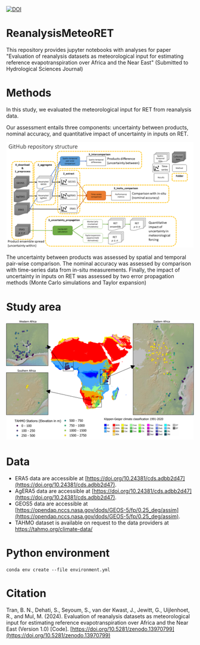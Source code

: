[![DOI](https://zenodo.org/badge/DOI/10.5281/zenodo.13970799.svg)](https://doi.org/10.5281/zenodo.13970799)

# ReanalysisMeteoRET

This repository provides jupyter notebooks with analyses for paper "Evaluation of reanalysis datasets as meteorological input for estimating reference evapotranspiration over Africa and the Near East" (Submitted to Hydrological Sciences Journal)

# Methods

In this study, we evaluated the meteorological input for RET from reanalysis data. 

Our assessment entails three components: uncertainty between products, nominal accuracy, and quantitative impact of uncertainty in inputs on RET.

![Repo structure](Repo_structure.png)

The uncertainty between products was assessed by spatial and temporal pair-wise comparison. The nominal accuracy  was assessed by comparison with time-series data from in-situ measurements. Finally, the impact of uncertainty in inputs on RET was assessed by two error propagation methods (Monte Carlo simulations and Taylor expansion)

# Study area

![Study area](Figure_study_area.png)

# Data
- ERA5 data are accessible at [https://doi.org/10.24381/cds.adbb2d47](https://doi.org/10.24381/cds.adbb2d47). 
- AgERA5 data are accessible at [https://doi.org/10.24381/cds.adbb2d47](https://doi.org/10.24381/cds.adbb2d47). 
- GEOS5 data are accessible at [https://opendap.nccs.nasa.gov/dods/GEOS-5/fp/0.25_deg/assim](https://opendap.nccs.nasa.gov/dods/GEOS-5/fp/0.25_deg/assim). 
- TAHMO dataset is available on request to the data providers at https://tahmo.org/climate-data/

# Python environment
```
conda env create --file environment.yml
```

# Citation

Tran, B. N., Dehati, S., Seyoum, S., van der Kwast, J., Jewitt, G., Uijlenhoet, R., and Mul, M. (2024). Evaluation of reanalysis datasets as meteorological input for estimating reference evapotranspiration over Africa and the Near East (Version 1.0) [Code]. [https://doi.org/10.5281/zenodo.13970799](https://doi.org/10.5281/zenodo.13970799)
